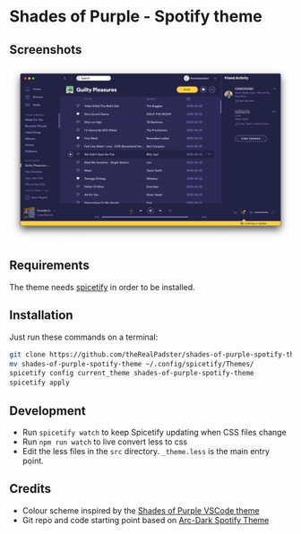 # Shades of Purple - Spotify theme

## Screenshots

![shades-of-purple-screenshot](screenshot.png)

## Requirements
The theme needs [spicetify](https://github.com/khanhas/spicetify-cli) in order to be installed.

## Installation

Just run these commands on a terminal:

```bash
git clone https://github.com/theRealPadster/shades-of-purple-spotify-theme
mv shades-of-purple-spotify-theme ~/.config/spicetify/Themes/
spicetify config current_theme shades-of-purple-spotify-theme
spicetify apply
```

## Development

* Run `spicetify watch` to keep Spicetify updating when CSS files change
* Run `npm run watch` to live convert less to css
* Edit the less files in the `src` directory. `_theme.less` is the main entry point. 

## Credits
* Colour scheme inspired by the [Shades of Purple VSCode theme](https://github.com/ahmadawais/shades-of-purple-vscode)
* Git repo and code starting point based on [Arc-Dark Spotify Theme](https://github.com/meliot/Arc-Dark-Spotify-Theme)
